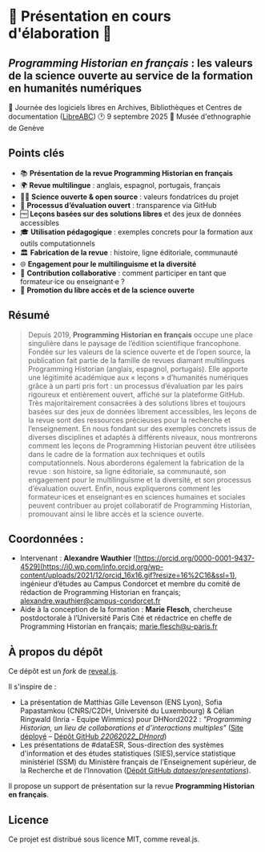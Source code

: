 # 🚧 Présentation en cours d'élaboration 🚧
## *Programming Historian en français* : les valeurs de la science ouverte au service de la formation en humanités numériques

📅 Journée des logiciels libres en Archives, Bibliothèques et Centres de documentation ([LibreABC](https://libreabc.ch/))
🕐 9 septembre 2025
📍 Musée d'ethnographie de Genève

## Points clés

- 📚 **Présentation de la revue Programming Historian en français**
- 🌍 **Revue multilingue** : anglais, espagnol, portugais, français
- 🧑‍🔬 **Science ouverte \& open source** : valeurs fondatrices du projet
- 📝 **Processus d’évaluation ouvert** : transparence via GitHub
- 🆓 **Leçons basées sur des solutions libres** et des jeux de données accessibles
- 🎓 **Utilisation pédagogique** : exemples concrets pour la formation aux outils computationnels
- 🏛️ **Fabrication de la revue** : histoire, ligne éditoriale, communauté
- 🌐 **Engagement pour le multilinguisme et la diversité**
- 🤝 **Contribution collaborative** : comment participer en tant que formateur·ice ou enseignant·e ?
- 🚀 **Promotion du libre accès et de la science ouverte**

## Résumé
> Depuis 2019, **Programming Historian en français** occupe une place singulière dans le paysage de l’édition scientifique francophone. Fondée sur les valeurs de la science ouverte et de l’open source, la publication fait partie de la famille de revues diamant multilingues Programming Historian (anglais, espagnol, portugais). Elle apporte une légitimité académique aux « leçons » d’humanités numériques grâce à un parti pris fort : un processus d’évaluation par les pairs rigoureux et entièrement ouvert, affiché sur la plateforme GitHub. Très majoritairement consacrées à des solutions libres et toujours basées sur des jeux de données librement accessibles, les leçons de la revue sont des ressources précieuses pour la recherche et l’enseignement. En nous fondant sur des exemples concrets issus de diverses disciplines et adaptés à différents niveaux, nous montrerons comment les leçons de Programming Historian peuvent être utilisées dans le cadre de la formation aux techniques et outils computationnels. Nous aborderons également la fabrication de la revue : son histoire, sa ligne éditoriale, sa communauté, son engagement pour le multilinguisme et la diversité, et son processus d’évaluation ouvert. Enfin, nous expliquerons comment les formateur·ices et enseignant·es en sciences humaines et sociales peuvent contribuer au projet collaboratif de Programming Historian, promouvant ainsi le libre accès et la science ouverte.

## Coordonnées : 
- Intervenant : **Alexandre Wauthier** ![https://orcid.org/0000-0001-9437-4529](https://i0.wp.com/info.orcid.org/wp-content/uploads/2021/12/orcid_16x16.gif?resize=16%2C16&ssl=1), ingénieur d’études au Campus Condorcet et membre du comité de rédaction de Programming Historian en français; [alexandre.wauthier@campus-condorcet.fr](mailto:alexandre.wauthier@campus-condorcet.fr)
- Aide à la conception de la formation : **Marie Flesch**, chercheuse postdoctorale à l’Université Paris Cité et rédactrice en cheffe de Programming Historian en français; [marie.flesch@u-paris.fr](mailto:marie.flesch@u-paris.fr)

## À propos du dépôt

Ce dépôt est un _fork_ de [reveal.js](https://github.com/hakimel/reveal.js).

Il s'inspire de :
- La présentation de Matthias Gille Levenson (ENS Lyon), Sofia Papastamkou (CNRS/C2DH, Université du Luxembourg) & Célian Ringwald (Inria - Equipe Wimmics) pour DHNord2022 : *"Programming Historian, un lieu de collaborations et d’interactions multiples"* ([Site déployé](https://datalogism.github.io/22062022_DHnord/) – [Dépôt GitHub _22062022_DHnord_](https://github.com/datalogism/datalogism.github.io/tree/main/22062022_DHnord))
- Les présentations de #dataESR, Sous-direction des systèmes d'information et des études statistiques (SIES),service statistique ministériel (SSM) du Ministère français de lʼEnseignement supérieur, de la Recherche et de lʼInnovation ([Dépôt GitHub _dataesr/presentations_](https://github.com/dataesr/presentations)).

Il propose un support de présentation sur la revue **Programming Historian en français**.

## Licence

Ce projet est distribué sous licence MIT, comme reveal.js.